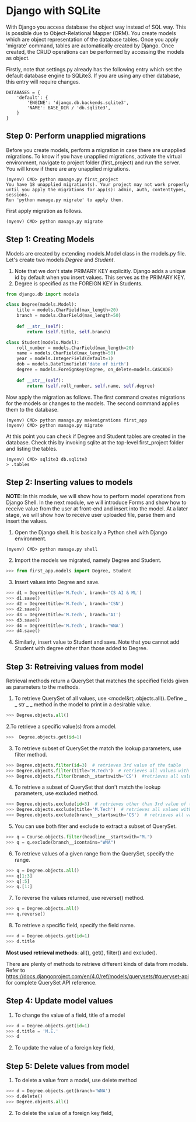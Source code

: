 # Django with SQLite

With Django you access database the object way instead of SQL way. This is possible due to Object-Relational Mapper (ORM). You create models which are object representation of the database tables. Once you apply 'migrate' command, tables are automatically created by Django. Once created, the CRUD operations can be performed by accessing the models as object.

Firstly, note that settings.py already has the following entry which set the default database engine to SQLite3. If you are using any other database, this entry will require changes.

```
DATABASES = {
    'default': {
        'ENGINE': 'django.db.backends.sqlite3',
        'NAME': BASE_DIR / 'db.sqlite3',
    }
}
```

## Step 0: Perform unapplied migrations

Before you create models, perform a migration in case there are unapplied migrations. To know if you have unapplied migrations, activate the virtual environment, navigate to project folder (first_project) and run the server. You will know if there are any unapplied migrations.
```
(myenv) CMD> python manage.py first_project
You have 18 unapplied migration(s). Your project may not work properly until you apply the migrations for app(s): admin, auth, contenttypes, sessions.
Run 'python manage.py migrate' to apply them.
```

First apply migration as follows.
```
(myenv) CMD> python manage.py migrate
```

## Step 1: Creating Models

Models are created by extending models.Model class in the models.py file. Let's create two models *Degree* and *Student*.
1. Note that we don't state PRIMARY KEY explicitly. Django adds a unique id by default when you insert values. This serves as the PRIMARY KEY.
2. Degree is specified as the FOREIGN KEY in Students.

```python
from django.db import models

class Degree(models.Model):
    title = models.CharField(max_length=20)
    branch = models.CharField(max_length=50)
    
    def __str__(self):
        return (self.title, self.branch)

class Student(models.Model):
    roll_number = models.CharField(max_length=20)
    name = models.CharField(max_length=50)
    year = models.IntegerField(default=1)
    dob = models.DateTimeField('date of birth')
    degree = models.ForeignKey(Degree, on_delete=models.CASCADE)
    
    def __str__(self):
        return (self.roll_number, self.name, self.degree)
```

Now apply the migration as follows. The first command creates migrations for the models or changes to the models. The second command applies them to the database. 
```
(myenv) CMD> python manage.py makemigrations first_app
(myenv) CMD> python manage.py migrate
```

At this point you can check if Degree and Student tables are created in the database. Check this by invoking sqlite at the top-level first_project folder and listing the tables.
```
(myenv) CMD> sqlite3 db.sqlite3
> .tables
```

## Step 2: Inserting values to models

**NOTE**: In this module, we will show how to perform model operations from Django Shell. In the next module, we will introduce Forms and show how to receive value from the user at front-end and insert into the model. At a later stage, we will show how to receive user uploaded file, parse them and insert the values.

1. Open the Django shell. It is basically a Python shell with Django environment.
```
(myenv) CMD> python manage.py shell
```

2. Import the models we migrated, namely Degree and Student.
```python
>>> from first_app.models import Degree, Student
```

3. Insert values into Degree and save.
```python
>>> d1 = Degree(title='M.Tech', branch='CS AI & ML')
>>> d1.save()
>>> d2 = Degree(title='M.Tech', branch='CSN')
>>> d2.save()
>>> d3 = Degree(title='M.Tech', branch='AI')
>>> d3.save()
>>> d4 = Degree(title='M.Tech', branch='WNA')
>>> d4.save()
```

4. Similarly, insert value to Student and save. Note that you cannot add Student with degree other than those added to Degree.

## Step 3: Retreiving values from model
Retrieval methods return a QuerySet that matches the specified fields given as parameters to the methods.

1. To retrieve QuerySet of all values, use &lt;model&rt;.objects.all(). Define  _ _ str _ _ method in the model to print in a desirable value.
```python
>>> Degree.objects.all()
```
2.To retrieve a specific value(s) from a model.
```python
>>>  Degree.objects.get(id=1)
```
3.  To retrieve subset of QuerySet the match the lookup parameters, use filter method.
```python
>>> Degree.objects.filter(id=3)  # retrieves 3rd value of the table
>>> Degree.objects.filter(title='M.Tech')  # retrieves all values with title M.Tech
>>> Degree.objects.filter(branch__startswith='CS')  #retrieves all values with branch starting with CS)
```
4. To retrieve a subset of QuerySet that don't match the lookup parameters, use excluded method.
```python
>>> Degree.objects.exclude(id=3)  # retrieves other than 3rd value of the table
>>> Degree.objects.exclude(title='M.Tech')  # retrieves all values with title not equal to M.Tech
>>> Degree.objects.exclude(branch__startswith='CS')  # retrieves all values with branch not starting with CS
```
5. You can use both fiter and exclude to extract a subset of QuerySet.
```python
>>> q = Course.objects.filter(headline__startswith="M.")
>>> q = q.exclude(branch__icontains="WNA")
```
6. To retrieve values of a given range from the QuerySet, specify the range.
```python
>>> q = Degree.objects.all()
>>> q[1:3]
>>> q[:5]
>>> q.[1:]
```
7. To reverse the values returned, use reverse() method.
```python
>>> q = Degree.objects.all()
>>> q.reverse()
```
8. To retrieve a specific field, specify the field name.
```python
>>> d = Degree.objects.get(id=1)
>>> d.title
```
**Most used retrieval methods**: all(), get(), filter() and exclude().

There are plenty of methods to retrieve different kinds of data from models. Refer to https://docs.djangoproject.com/en/4.0/ref/models/querysets/#queryset-api for complete QuerySet API reference.

## Step 4: Update model values

1. To change the value of a field, title of a model
```python
>>> d = Degree.objects.get(id=1)
>>> d.title = 'M.E.'
>>> d
```
2. To update the value of a foreign key field, 

## Step 5: Delete values from model

1. To delete a value from a model, use delete method
```python
>>> d = Degree.objects.get(branch='WNA')
>>> d.delete()
>>> Degree.objects.all()
```

2. To delete the value of a foreign key field, 


